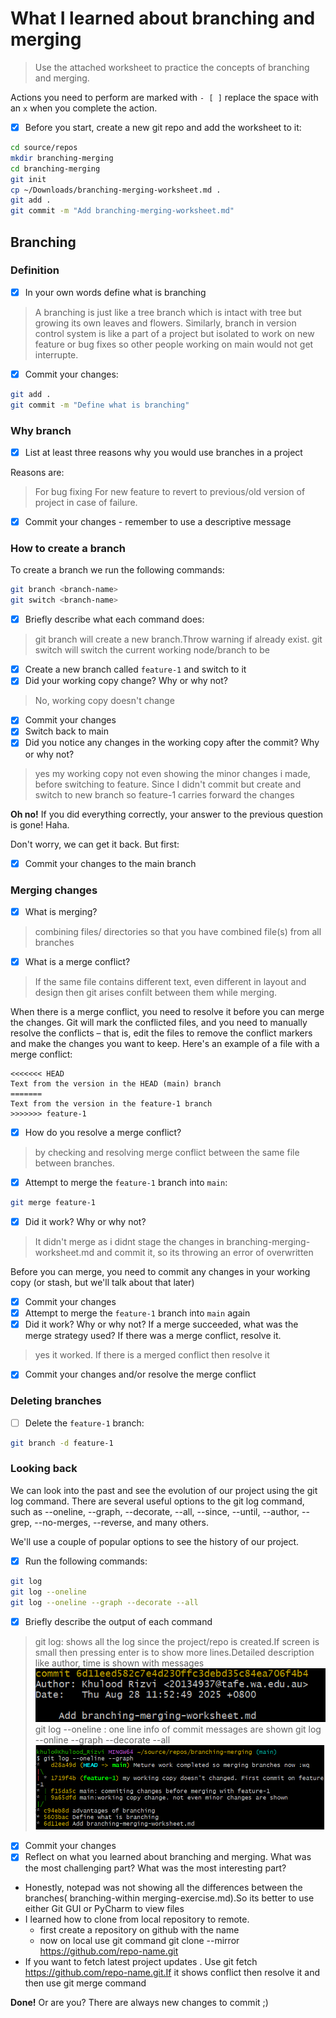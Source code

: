 # What I learned about branching and merging

> Use the attached worksheet to practice the concepts of branching and merging. 

Actions you need to perform are marked with `- [ ]` replace the space with an `x` when you complete the action.

- [x] Before you start, create a new git repo and add the worksheet to it:

```bash
cd source/repos
mkdir branching-merging
cd branching-merging
git init
cp ~/Downloads/branching-merging-worksheet.md .
git add .
git commit -m "Add branching-merging-worksheet.md"
```


## Branching

### Definition

- [x] In your own words define what is branching

> A branching is just like a tree branch which is intact with tree but growing its own leaves and flowers. 
Similarly, branch in version control system is like a part of a project but isolated to work on new feature or bug fixes so other people working on main would not get interrupte.

- [x] Commit your changes:

```bash
git add .
git commit -m "Define what is branching"
```


### Why branch

- [x] List at least three reasons why you would use branches in a project

Reasons are:
>For bug fixing
>For new feature
>to revert to previous/old version of project in case of failure.

- [x] Commit your changes - remember to use a descriptive message

### How to create a branch

To create a branch we run the following commands: 

```bash
git branch <branch-name>
git switch <branch-name>
```


- [x] Briefly describe what each command does:

> git branch <branch-name> will create a new branch.Throw warning if already exist.
> git switch <branch-name> will switch the current working node/branch to be <branch-name>

- [x] Create a new branch called `feature-1` and switch to it
- [x] Did your working copy change? Why or why not?

> No, working copy doesn't change

- [x] Commit your changes
- [x]  Switch back to main
- [x] Did you notice any changes in the working copy after the commit? Why or why not?

> yes my working copy not even showing the minor changes i made, before switching to feature.
  Since I didn't commit but create and switch to new branch so feature-1 carries forward the changes
 
**Oh no!** 
If you did everything correctly, your answer to the previous question is gone! Haha.

Don't worry, we can get it back. But first:

- [x] Commit your changes to the main branch


### Merging changes

- [x] What is merging?
> combining files/ directories so that you have combined file(s) from all branches

- [x] What is a merge conflict?
> If the same file contains different text, even different in layout and design then git 
> arises confilt between them while merging.

When there is a merge conflict, you need to resolve it before you can merge the changes. Git will mark the conflicted files, and you need to manually resolve the conflicts – that is, edit the files to remove the conflict markers and make the changes you want to keep. Here's an example of a file with a merge conflict:

```text
<<<<<<< HEAD
Text from the version in the HEAD (main) branch
=======
Text from the version in the feature-1 branch
>>>>>>> feature-1
```


- [x] How do you resolve a merge conflict?
> by checking and resolving merge conflict between the same file between branches.

- [x] Attempt to merge the `feature-1` branch into `main`:

```bash
git merge feature-1
```

- [x] Did it work? Why or why not?

> It didn't merge as i didnt stage the changes in branching-merging-worksheet.md and commit 
 it, so its throwing an error of overwritten

Before you can merge, you need to commit any changes in your working copy (or stash, but we'll talk about that later)

- [x] Commit your changes
- [x] Attempt to merge the `feature-1` branch into `main` again
- [x] Did it work? Why or why not? If a merge succeeded, what was the merge strategy used? If there was a merge conflict, resolve it.
  
> yes it worked. If there is a merged conflict then resolve it

- [x] Commit your changes and/or resolve the merge conflict

### Deleting branches

- [ ] Delete the `feature-1` branch:
```bash
git branch -d feature-1
```

### Looking back

We can look into the past and see the evolution of our project using the git log command. There are several useful options to the git log command, such as --oneline, --graph, --decorate, --all, --since, --until, --author, --grep, --no-merges, --reverse, and many others.

We'll use a couple of popular options to see the history of our project.

- [X] Run the following commands:

```bash 
git log
git log --oneline
git log --oneline --graph --decorate --all
```
- [x] Briefly describe the output of each command

> git log: shows all the log since the project/repo is created.If screen is small then
pressing enter is to show more lines.Detailed description like author, time is shown with
messages
 ![img.png](img.png)
> git log --oneline : one line info of commit messages are shown
> git log --online --graph --decorate --all
![img_1.png](img_1.png)


- [X] Commit your changes
- [X] Reflect on what you learned about branching and merging. What was the most challenging part? What was the most interesting part?

* Honestly, notepad was not showing all the differences between the branches( branching-within merging-exercise.md).So its better to use either Git GUI or PyCharm to view files
* I learned how to clone from local repository to remote.
    * first create a repository on github with the name
    * now on local use git command git clone --mirror https://github.com/repo-name.git
* If you want to fetch latest project updates . Use git fetch https://github.com/repo-name.git.If it shows conflict then resolve it and then use git merge command

**Done!**
Or are you? There are always new changes to commit ;) 
